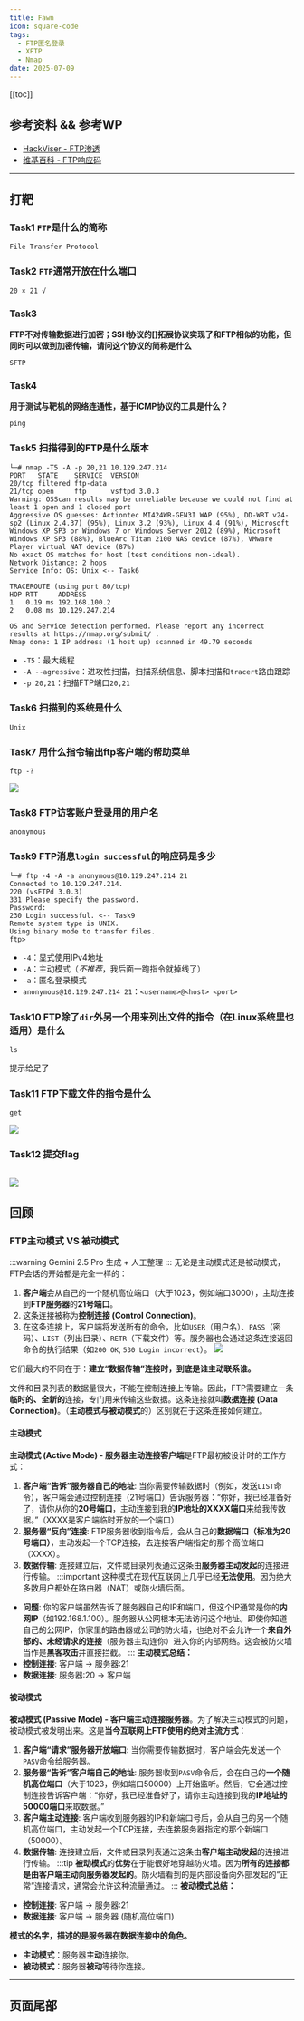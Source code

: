 ```yaml
---
title: Fawn
icon: square-code
tags:
  - FTP匿名登录
  - XFTP
  - Nmap
date: 2025-07-09
---
```

[[toc]]
## 参考资料 && 参考WP
- [HackViser - FTP渗透](https://www.google.com/url?sa=t&source=web&rct=j&opi=89978449&url=https://hackviser.com/tactics/pentesting/services/ftp&ved=2ahUKEwjJz-OMu6-OAxVQnf0HHcJ2DYYQFnoECBkQAQ&usg=AOvVaw0P__rxr-MwzvM6F6Z0dtt5)
- [维基百科 - FTP响应码](https://en.wikipedia.org/wiki/List_of_FTP_server_return_codes)
***
## 打靶
### Task1 `FTP`是什么的简称
```
File Transfer Protocol
```
### Task2 `FTP`通常开放在什么端口
```
20 × 21 √
```
### Task3 
**FTP不对传输数据进行加密；SSH协议的\[]拓展协议实现了和FTP相似的功能，但同时可以做到加密传输，请问这个协议的简称是什么**
```
SFTP
```
### Task4
**用于测试与靶机的网络连通性，基于ICMP协议的工具是什么？**
```
ping
```
### Task5 扫描得到的FTP是什么版本
```shell
└─# nmap -T5 -A -p 20,21 10.129.247.214
PORT   STATE    SERVICE  VERSION
20/tcp filtered ftp-data
21/tcp open     ftp      vsftpd 3.0.3
Warning: OSScan results may be unreliable because we could not find at least 1 open and 1 closed port
Aggressive OS guesses: Actiontec MI424WR-GEN3I WAP (95%), DD-WRT v24-sp2 (Linux 2.4.37) (95%), Linux 3.2 (93%), Linux 4.4 (91%), Microsoft Windows XP SP3 or Windows 7 or Windows Server 2012 (89%), Microsoft Windows XP SP3 (88%), BlueArc Titan 2100 NAS device (87%), VMware Player virtual NAT device (87%)
No exact OS matches for host (test conditions non-ideal).
Network Distance: 2 hops
Service Info: OS: Unix <-- Task6

TRACEROUTE (using port 80/tcp)
HOP RTT     ADDRESS
1   0.19 ms 192.168.100.2
2   0.08 ms 10.129.247.214

OS and Service detection performed. Please report any incorrect results at https://nmap.org/submit/ .
Nmap done: 1 IP address (1 host up) scanned in 49.79 seconds

```
- `-T5`：最大线程
- `-A --agressive`：进攻性扫描，扫描系统信息、脚本扫描和`tracert`路由跟踪
- `-p 20,21`：扫描FTP端口`20,21`
### Task6 扫描到的系统是什么
```
Unix
```
### Task7 用什么指令输出ftp客户端的帮助菜单
```shell
ftp -?
```
![](assets/Pasted%20image%2020250709172538.png)
### Task8 FTP访客账户登录用的用户名
```
anonymous
```
### Task9 FTP消息`login successful`的响应码是多少
```shell
└─# ftp -4 -A -a anonymous@10.129.247.214 21
Connected to 10.129.247.214.
220 (vsFTPd 3.0.3)
331 Please specify the password.
Password: 
230 Login successful. <-- Task9
Remote system type is UNIX.
Using binary mode to transfer files.
ftp> 

```
- `-4`：显式使用IPv4地址
- `-A`：主动模式（*不推荐*，我后面一跑指令就掉线了）
- `-a`：匿名登录模式
- `anonymous@10.129.247.214 21`：`<username>@<host> <port>`
### Task10 FTP除了`dir`外另一个用来列出文件的指令（在Linux系统里也适用）是什么
```shell
ls
```
提示给足了
### Task11 FTP下载文件的指令是什么
```shell
get
```
![](assets/Pasted%20image%2020250709173902.png)
### Task12 提交flag
```

```
![](assets/Pasted%20image%2020250709174018.png)
## 回顾
### FTP主动模式 VS 被动模式
:::warning
Gemini 2.5 Pro 生成 + 人工整理
:::
无论是主动模式还是被动模式，FTP会话的开始都是完全一样的：
1. **客户端**会从自己的一个随机高位端口（大于1023，例如端口3000），主动连接到**FTP服务器**的**21号端口**。
2. 这条连接被称为**控制连接 (Control Connection)**。
3. 在这条连接上，客户端将发送所有的命令，比如`USER`（用户名）、`PASS`（密码）、`LIST`（列出目录）、`RETR`（下载文件）等。服务器也会通过这条连接返回命令的执行结果（如`200 OK`, `530 Login incorrect`）。
	![](assets/Pasted%20image%2020250709181435.png)

它们最大的不同在于：**建立“数据传输”连接时，到底是谁主动联系谁。**

文件和目录列表的数据量很大，不能在控制连接上传输。因此，FTP需要建立一条**临时的、全新的**连接，专门用来传输这些数据。这条连接就叫**数据连接 (Data Connection)**。（**主动模式与被动模式**的）区别就在于这条连接如何建立。
#### 主动模式
**主动模式 (Active Mode) - 服务器主动连接客户端**是FTP最初被设计时的工作方式：
1. **客户端“告诉”服务器自己的地址**: 当你需要传输数据时（例如，发送`LIST`命令），客户端会通过控制连接（21号端口）告诉服务器：“你好，我已经准备好了，请你从你的**20号端口**，主动连接到我的**IP地址的XXXX端口**来给我传数据。”（XXXX是客户端临时开放的一个端口）
2. **服务器“反向”连接**: FTP服务器收到指令后，会从自己的**数据端口（标准为20号端口）**，主动发起一个TCP连接，去连接客户端指定的那个高位端口（XXXX）。
3. **数据传输**: 连接建立后，文件或目录列表通过这条由**服务器主动发起**的连接进行传输。
:::important
这种模式在现代互联网上几乎已经**无法使用**。因为绝大多数用户都处在路由器（NAT）或防火墙后面。
- **问题**: 你的客户端虽然告诉了服务器自己的IP和端口，但这个IP通常是你的**内网IP**（如192.168.1.100）。服务器从公网根本无法访问这个地址。即使你知道自己的公网IP，你家里的路由器或公司的防火墙，也绝对不会允许一个**来自外部的、未经请求的连接**（服务器主动连你）进入你的内部网络。这会被防火墙当作是**黑客攻击**并直接拦截。
:::
**主动模式总结：**
- **控制连接**: 客户端 -> 服务器:21
- **数据连接**: 服务器:20 -> 客户端
#### 被动模式
**被动模式 (Passive Mode) - 客户端主动连接服务器**。为了解决主动模式的问题，被动模式被发明出来。这是**当今互联网上FTP使用的绝对主流方式**：
1. **客户端“请求”服务器开放端口**: 当你需要传输数据时，客户端会先发送一个`PASV`命令给服务器。
2. **服务器“告诉”客户端自己的地址**: 服务器收到`PASV`命令后，会在自己的**一个随机高位端口**（大于1023，例如端口50000）上开始监听。然后，它会通过控制连接告诉客户端：“你好，我已经准备好了，请你主动连接到我的**IP地址的50000端口**来取数据。”
3. **客户端主动连接**: 客户端收到服务器的IP和新端口号后，会从自己的另一个随机高位端口，主动发起一个TCP连接，去连接服务器指定的那个新端口（50000）。
4. **数据传输**: 连接建立后，文件或目录列表通过这条由**客户端主动发起**的连接进行传输。
:::tip
**被动模式**的**优势**在于能很好地穿越防火墙。因为**所有的连接都是由客户端主动向服务器发起的**。防火墙看到的是内部设备向外部发起的“正常”连接请求，通常会允许这种流量通过。
:::
**被动模式总结：**
- **控制连接**: 客户端 -> 服务器:21
- **数据连接**: 客户端 -> 服务器 (随机高位端口)

**模式的名字，描述的是服务器在数据连接中的角色。**
- **主动模式**：服务器**主动**连接你。
- **被动模式**：服务器**被动**等待你连接。
***
## 页面尾部